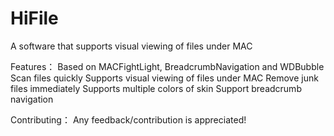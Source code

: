 # HiFile
A software that supports visual viewing of files under MAC

Features：
Based on MACFightLight, BreadcrumbNavigation and WDBubble
Scan files quickly
Supports visual viewing of files under MAC
Remove junk files immediately
Supports multiple colors of skin
Support breadcrumb navigation

Contributing：
Any feedback/contribution is appreciated!
